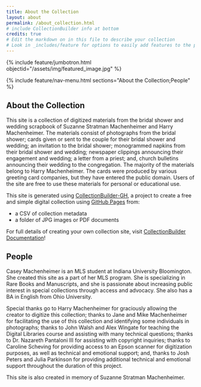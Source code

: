 ```yaml
---
title: About the Collection
layout: about
permalink: /about_collection.html
# include CollectionBuilder info at bottom
credits: true
# Edit the markdown on in this file to describe your collection
# Look in _includes/feature for options to easily add features to the page
---
```


{% include feature/jumbotron.html objectid="/assets/img/featured_image.jpg" %}

{% include feature/nav-menu.html sections="About the Collection;People" %}

## About the Collection

This site is a collection of digitized materials from the bridal shower and wedding scrapbook of Suzanne Stratman Machenheimer and Harry Machenheimer. The materials consist of photographs from the bridal shower; cards given or sent to the couple for their bridal shower and wedding; an invitation to the bridal shower; monogrammed napkins from their bridal shower and wedding; newspaper clippings announcing their engagement and wedding; a letter from a priest; and, church bulletins announcing their wedding to the congregation. The majority of the materials belong to Harry Machenheimer. The cards were produced by various greeting card companies, but they have entered the public domain. Users of the site are free to use these materials for personal or educational use. 

This site is generated using [CollectionBuilder-GH](https://collectionbuilding.github.io/gh/), a project to create a free and simple digital collection using [GitHub Pages](https://pages.github.com/) from: 

- a CSV of collection metadata
- a folder of JPG images or PDF documents

For full details of creating your own collection site, visit [CollectionBuilder Documentation](https://collectionbuilder.github.io/cb-docs/)!

## People 

Casey Machenheimer is an MLS student at Indiana University Bloomington. She created this site as a part of her MLS program. She is specializing in Rare Books and Manuscripts, and she is passionate about increasing public interest in special collections through access and advocacy. She also has a BA in English from Ohio University. 

Special thanks go to Harry Machenheimer for graciously allowing the creator to digitize this collection; thanks to Jane and Mike Machenheimer for facilitating the use of this collection and identifying some individuals in photographs; thanks to John Walsh and Alex Wingate for teaching the Digital Libraries course and assisting with many technical questions; thanks to Dr. Nazareth Pantaloni III for assisting with copyright inquiries; thanks to Caroline Scheving for providing access to an Epson scanner for digitization purposes, as well as technical and emotional support; and, thanks to Josh Peters and Julia Parkinson for providing additional technical and emotional support throughout the duration of this project. 

This site is also created in memory of Suzanne Stratman Machenheimer. 
